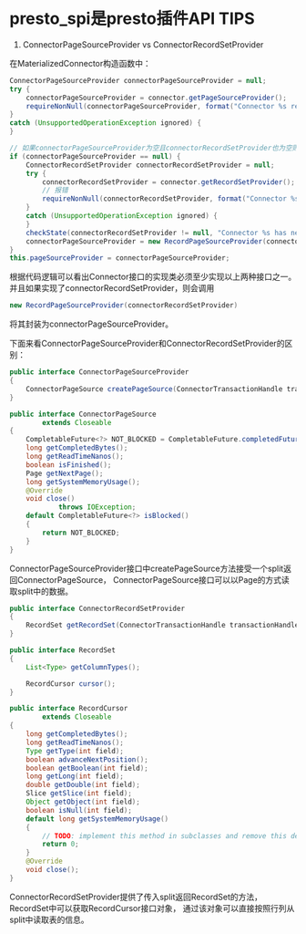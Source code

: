 # presto_spi是presto插件API TIPS

1. ConnectorPageSourceProvider vs ConnectorRecordSetProvider

在MaterializedConnector构造函数中：
```java
ConnectorPageSourceProvider connectorPageSourceProvider = null;
try {
    connectorPageSourceProvider = connector.getPageSourceProvider();
    requireNonNull(connectorPageSourceProvider, format("Connector %s returned a null page source provider", connectorId));
}
catch (UnsupportedOperationException ignored) {
}

// 如果connectorPageSourceProvider为空且connectorRecordSetProvider也为空则报错
if (connectorPageSourceProvider == null) {
    ConnectorRecordSetProvider connectorRecordSetProvider = null;
    try {
        connectorRecordSetProvider = connector.getRecordSetProvider();
        // 报错
        requireNonNull(connectorRecordSetProvider, format("Connector %s returned a null record set provider", connectorId));
    }
    catch (UnsupportedOperationException ignored) {
    }
    checkState(connectorRecordSetProvider != null, "Connector %s has neither a PageSource or RecordSet provider", connectorId);
    connectorPageSourceProvider = new RecordPageSourceProvider(connectorRecordSetProvider);
}
this.pageSourceProvider = connectorPageSourceProvider;
```
根据代码逻辑可以看出Connector接口的实现类必须至少实现以上两种接口之一。
并且如果实现了connectorRecordSetProvider，则会调用
```java
new RecordPageSourceProvider(connectorRecordSetProvider)
```
将其封装为connectorPageSourceProvider。

下面来看ConnectorPageSourceProvider和ConnectorRecordSetProvider的区别：

```java
public interface ConnectorPageSourceProvider
{
    ConnectorPageSource createPageSource(ConnectorTransactionHandle transactionHandle, ConnectorSession session, ConnectorSplit split, List<ColumnHandle> columns);
}

public interface ConnectorPageSource
        extends Closeable
{
    CompletableFuture<?> NOT_BLOCKED = CompletableFuture.completedFuture(null);
    long getCompletedBytes();
    long getReadTimeNanos();
    boolean isFinished();
    Page getNextPage();
    long getSystemMemoryUsage();
    @Override
    void close()
            throws IOException;
    default CompletableFuture<?> isBlocked()
    {
        return NOT_BLOCKED;
    }
}

```

ConnectorPageSourceProvider接口中createPageSource方法接受一个split返回ConnectorPageSource，
ConnectorPageSource接口可以以Page的方式读取split中的数据。

```java
public interface ConnectorRecordSetProvider
{
    RecordSet getRecordSet(ConnectorTransactionHandle transactionHandle, ConnectorSession session, ConnectorSplit split, List<? extends ColumnHandle> columns);
}

public interface RecordSet
{
    List<Type> getColumnTypes();

    RecordCursor cursor();
}

public interface RecordCursor
        extends Closeable
{
    long getCompletedBytes();
    long getReadTimeNanos();
    Type getType(int field);
    boolean advanceNextPosition();
    boolean getBoolean(int field);
    long getLong(int field);
    double getDouble(int field);
    Slice getSlice(int field);
    Object getObject(int field);
    boolean isNull(int field);
    default long getSystemMemoryUsage()
    {
        // TODO: implement this method in subclasses and remove this default implementation
        return 0;
    }
    @Override
    void close();
}
```

ConnectorRecordSetProvider提供了传入split返回RecordSet的方法，RecordSet中可以获取RecordCursor接口对象，
通过该对象可以直接按照行列从split中读取表的信息。



